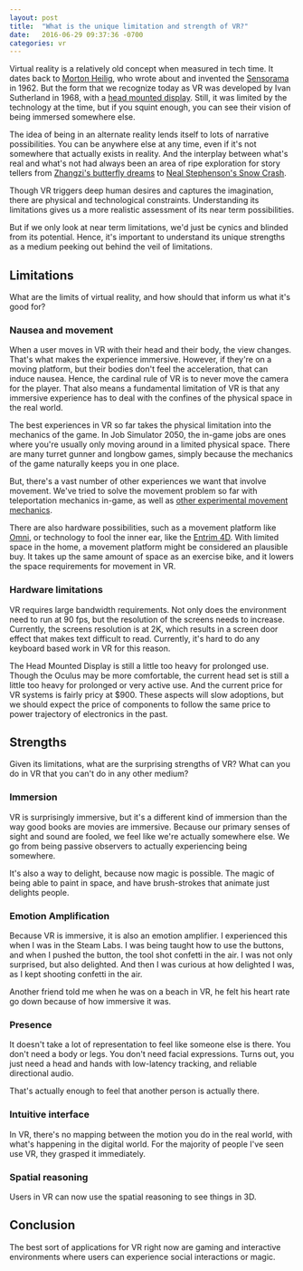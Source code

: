 ```yaml
---
layout: post
title:  "What is the unique limitation and strength of VR?"
date:   2016-06-29 09:37:36 -0700
categories: vr
---
```


Virtual reality is a relatively old concept when measured in tech time. It
dates back to [Morton Heilig][heilig], who wrote about and invented the [Sensorama][sensorama]
in 1962. But the form that we recognize today as VR was developed by
Ivan Sutherland in 1968, with a [head mounted display][sword-of-damocles].
Still, it was limited by the technology at the time, but if you squint enough,
you can see their vision of being immersed somewhere else.

The idea of being in an alternate reality lends itself to lots of narrative
possibilities. You can be anywhere else at any time, even if it's not somewhere
that actually exists in reality. And the interplay between what's real and what's
not had always been an area of ripe exploration for story tellers from
[Zhangzi's butterfly dreams][butterfly-dream] to
[Neal Stephenson's Snow Crash][snow-crash].

Though VR triggers deep human desires and captures the imagination, there are
physical and technological constraints. Understanding its limitations gives us
a more realistic assessment of its near term possibilities.

But if we only look at near term limitations, we'd just be cynics and blinded from
its potential. Hence, it's important to understand its unique strengths as a
medium peeking out behind the veil of limitations.

## Limitations

What are the limits of virtual reality, and how should that inform us what it's
good for?

### Nausea and movement

When a user moves in VR with their head and their body, the view changes. That's
what makes the experience immersive. However, if they're on a moving platform,
but their bodies don't feel the acceleration, that can induce nausea. Hence,
the cardinal rule of VR is to never move the camera for the player.
That also means a fundamental limitation of VR is that any immersive experience
has to deal with the confines of the physical space in the real world.

The best experiences in VR so far takes the physical limitation into the mechanics
of the game. In Job Simulator 2050, the in-game jobs are ones where you're usually only
moving around in a limited physical space. There are many turret gunner and longbow
games, simply because the mechanics of the game naturally keeps you in one place.

But, there's a vast number of other experiences we want that involve movement.
We've tried to solve the movement problem so far with teleportation mechanics in-game,
as well as [other experimental movement mechanics][controlling-movement-in-vr].

There are also hardware possibilities, such as a movement platform like [Omni][omni],
or technology to fool the inner ear, like the [Entrim 4D][entrim-4d]. With limited
space in the home, a movement platform might be considered an plausible buy.
It takes up the same amount of space as an exercise bike, and it lowers the
space requirements for movement in VR.

### Hardware limitations

VR requires large bandwidth requirements. Not only does the environment need to
run at 90 fps, but the resolution of the screens needs to increase. Currently,
the screens resolution is at 2K, which results in a screen door effect that
makes text difficult to read. Currently, it's hard to do any keyboard based
work in VR for this reason.

The Head Mounted Display is still a little too heavy for prolonged use. Though
the Oculus may be more comfortable, the current head set is still a little too
heavy for prolonged or very active use. And the current price for VR systems is
fairly pricy at $900. These aspects will slow adoptions,
but we should expect the price of components to follow the same price to power
trajectory of electronics in the past.

## Strengths

Given its limitations, what are the surprising strengths of VR? What can you do
in VR that you can't do in any other medium?

### Immersion

VR is surprisingly immersive, but it's a different kind of immersion than the
way good books are movies are immersive. Because our primary senses of sight and
sound are fooled, we feel like we're actually somewhere else. We go from being
passive observers to actually experiencing being somewhere.

It's also a way to delight, because now magic is possible. The magic of being
able to paint in space, and have brush-strokes that animate just delights people.

### Emotion Amplification

Because VR is immersive, it is also an emotion amplifier. I experienced this when
I was in the Steam Labs. I was being taught how to use the buttons, and when I
pushed the button, the tool shot confetti in the air. I was not only surprised,
but also delighted. And then I was curious at how delighted I was, as I kept
shooting confetti in the air.

Another friend told me when he was on a beach in VR, he felt his heart rate go
down because of how immersive it was.

### Presence

It doesn't take a lot of representation to feel like someone else is there. You
don't need a body or legs. You don't need facial expressions. Turns out, you just
need a head and hands with low-latency tracking, and reliable directional audio.

That's actually enough to feel that another person is actually there.

### Intuitive interface

In VR, there's no mapping between the motion you do in the real world, with
what's happening in the digital world. For the majority of people I've seen use
VR, they grasped it immediately.

### Spatial reasoning

Users in VR can now use the spatial reasoning to see things in 3D.

## Conclusion

The best sort of applications for VR right now are gaming and interactive
environments where users can experience social interactions or magic.


[heilig]: http://www.mortonheilig.com/InventorVR.html
[sensorama]: https://en.wikipedia.org/wiki/Sensorama
[butterfly-dream]: http://www.the-philosopher.co.uk/butter.htm
[snow-crash]: http://io9.gizmodo.com/how-neal-stephenson-is-helping-to-make-snow-crashs-meta-1671621178
[sword-of-damocles]: http://www.computerhistory.org/revolution/input-output/14/356/1830
[controlling-movement-in-vr]: https://www.youtube.com/watch?v=Zsg8L43k7QY
[omni]: https://www.youtube.com/watch?v=j3vHv4lNvg4
[entrim-4d]: http://www.roadtovr.com/samsungs-new-headphones-trick-your-inner-ear-to-move-you-in-vr/
